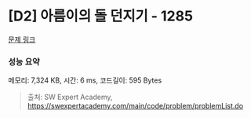 # [D2] 아름이의 돌 던지기 - 1285 

[문제 링크](https://swexpertacademy.com/main/code/problem/problemDetail.do?contestProbId=AV18-stqI8oCFAZN) 

### 성능 요약

메모리: 7,324 KB, 시간: 6 ms, 코드길이: 595 Bytes



> 출처: SW Expert Academy, https://swexpertacademy.com/main/code/problem/problemList.do